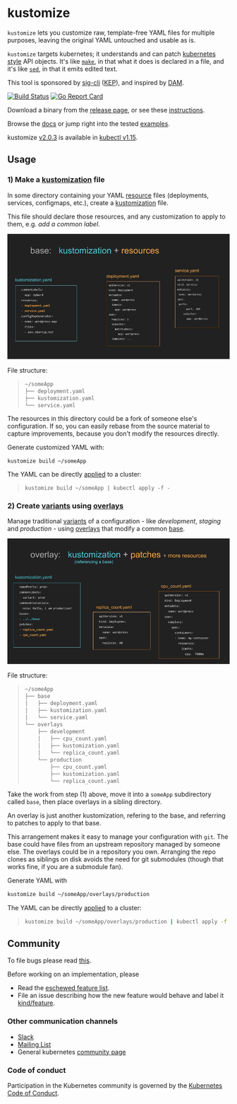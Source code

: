 # kustomize

`kustomize` lets you customize raw, template-free YAML
files for multiple purposes, leaving the original YAML
untouched and usable as is.

`kustomize` targets kubernetes; it understands and can
patch [kubernetes style] API objects.  It's like
[`make`], in that what it does is declared in a file,
and it's like [`sed`], in that it emits edited text.

This tool is sponsored by [sig-cli] ([KEP]), and
inspired by [DAM].


[![Build Status](https://travis-ci.org/kubernetes-sigs/kustomize.svg?branch=master)](https://travis-ci.org/kubernetes-sigs/kustomize)
[![Go Report Card](https://goreportcard.com/badge/github.com/kubernetes-sigs/kustomize)](https://goreportcard.com/report/github.com/kubernetes-sigs/kustomize)

Download a binary from the [release page], or see
these [instructions](docs/INSTALL.md).

Browse the [docs](docs) or jump right into the
tested [examples](examples).

kustomize [v2.0.3] is available in [kubectl v1.15][kubectl].


## Usage


### 1) Make a [kustomization] file

In some directory containing your YAML [resource]
files (deployments, services, configmaps, etc.), create a
[kustomization] file.

This file should declare those resources, and any
customization to apply to them, e.g. _add a common
label_.

![base image][imageBase]

File structure:

> ```
> ~/someApp
> ├── deployment.yaml
> ├── kustomization.yaml
> └── service.yaml
> ```

The resources in this directory could be a fork of
someone else's configuration.  If so, you can easily
rebase from the source material to capture
improvements, because you don't modify the resources
directly.

Generate customized YAML with:

```
kustomize build ~/someApp
```

The YAML can be directly [applied] to a cluster:

> ```
> kustomize build ~/someApp | kubectl apply -f -
> ```


### 2) Create [variants] using [overlays]

Manage traditional [variants] of a configuration - like
_development_, _staging_ and _production_ - using
[overlays] that modify a common [base].

![overlay image][imageOverlay]

File structure:
> ```
> ~/someApp
> ├── base
> │   ├── deployment.yaml
> │   ├── kustomization.yaml
> │   └── service.yaml
> └── overlays
>     ├── development
>     │   ├── cpu_count.yaml
>     │   ├── kustomization.yaml
>     │   └── replica_count.yaml
>     └── production
>         ├── cpu_count.yaml
>         ├── kustomization.yaml
>         └── replica_count.yaml
> ```

Take the work from step (1) above, move it into a
`someApp` subdirectory called `base`, then
place overlays in a sibling directory.

An overlay is just another kustomization, refering to
the base, and referring to patches to apply to that
base.

This arrangement makes it easy to manage your
configuration with `git`.  The base could have files
from an upstream repository managed by someone else.
The overlays could be in a repository you own.
Arranging the repo clones as siblings on disk avoids
the need for git submodules (though that works fine, if
you are a submodule fan).

Generate YAML with

```sh
kustomize build ~/someApp/overlays/production
```

The YAML can be directly [applied] to a cluster:

> ```sh
> kustomize build ~/someApp/overlays/production | kubectl apply -f -
> ```

## Community

To file bugs please read [this](docs/bugs.md).

Before working on an implementation, please

 * Read the [eschewed feature list].
 * File an issue describing
   how the new feature would behave
   and label it [kind/feature].

### Other communication channels

- [Slack]
- [Mailing List]
- General kubernetes [community page]

### Code of conduct

Participation in the Kubernetes community
is governed by the [Kubernetes Code of Conduct].

[`make`]: https://www.gnu.org/software/make
[`sed`]: https://www.gnu.org/software/sed
[DAM]: docs/glossary.md#declarative-application-management
[KEP]: https://github.com/kubernetes/enhancements/blob/master/keps/sig-cli/0008-kustomize.md
[Kubernetes Code of Conduct]: code-of-conduct.md
[Mailing List]: https://groups.google.com/forum/#!forum/kubernetes-sig-cli
[Slack]: https://kubernetes.slack.com/messages/sig-cli
[applied]: docs/glossary.md#apply
[base]: docs/glossary.md#base
[community page]: http://kubernetes.io/community/
[declarative configuration]: docs/glossary.md#declarative-application-management
[eschewed feature list]: docs/eschewedFeatures.md
[imageBase]: docs/images/base.jpg
[imageOverlay]: docs/images/overlay.jpg
[kind/feature]: https://github.com/kubernetes-sigs/kustomize/labels/kind%2Ffeature
[kubectl]: https://kubernetes.io/blog/2019/03/25/kubernetes-1-14-release-announcement
[kubernetes style]: docs/glossary.md#kubernetes-style-object
[kustomization]: docs/glossary.md#kustomization
[overlay]: docs/glossary.md#overlay
[overlays]: docs/glossary.md#overlay
[release page]: https://github.com/kubernetes-sigs/kustomize/releases
[resource]: docs/glossary.md#resource
[resources]: docs/glossary.md#resource
[sig-cli]: https://github.com/kubernetes/community/blob/master/sig-cli/README.md
[variant]: docs/glossary.md#variant
[variants]: docs/glossary.md#variant
[v2.0.3]: https://github.com/kubernetes-sigs/kustomize/releases/tag/v2.0.3
[v2.1.0]: https://github.com/kubernetes-sigs/kustomize/releases/tag/v2.1.0
[workflows]: docs/workflows.md

